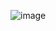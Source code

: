 ![image](https://user-images.githubusercontent.com/106690765/214405260-c6845bf3-cd22-41dc-8998-a9a7683303ca.png)
